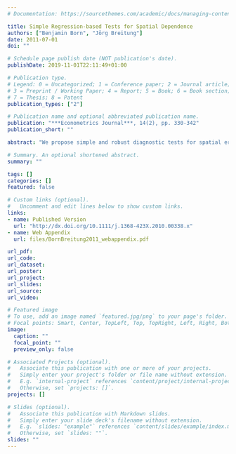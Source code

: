 ```yaml
---
# Documentation: https://sourcethemes.com/academic/docs/managing-content/

title: Simple Regression-based Tests for Spatial Dependence
authors: ["Benjamin Born", "Jörg Breitung"]
date: 2011-07-01
doi: ""

# Schedule page publish date (NOT publication's date).
publishDate: 2019-11-01T22:11:49+01:00

# Publication type.
# Legend: 0 = Uncategorized; 1 = Conference paper; 2 = Journal article;
# 3 = Preprint / Working Paper; 4 = Report; 5 = Book; 6 = Book section;
# 7 = Thesis; 8 = Patent
publication_types: ["2"]

# Publication name and optional abbreviated publication name.
publication: "***Econometrics Journal***, 14(2), pp. 330-342"
publication_short: ""

abstract: "We propose simple and robust diagnostic tests for spatial error autocorrelation and spatial lag dependence. The idea is to reformulate the testing problem such that the outer product of gradients (OPG) variant of the LM test can be employed. Our versions of the tests are based on simple auxiliary regressions, where ordinary regression *t*- and *F*-statistics can be used to test for spatial autocorrelation and lag dependence. An important advantage of the proposed test statistics is that they are robust against heteroscedastic errors. Therefore, our approach gives practitioners an easy to implement and robust alternative to existing tests."

# Summary. An optional shortened abstract.
summary: ""

tags: []
categories: []
featured: false

# Custom links (optional).
#   Uncomment and edit lines below to show custom links.
links:
- name: Published Version
  url: "http://dx.doi.org/10.1111/j.1368-423X.2010.00338.x"
- name: Web Appendix
  url: files/BornBreitung2011_webappendix.pdf

url_pdf:
url_code:
url_dataset:
url_poster:
url_project:
url_slides:
url_source:
url_video:

# Featured image
# To use, add an image named `featured.jpg/png` to your page's folder.
# Focal points: Smart, Center, TopLeft, Top, TopRight, Left, Right, BottomLeft, Bottom, BottomRight.
image:
  caption: ""
  focal_point: ""
  preview_only: false

# Associated Projects (optional).
#   Associate this publication with one or more of your projects.
#   Simply enter your project's folder or file name without extension.
#   E.g. `internal-project` references `content/project/internal-project/index.md`.
#   Otherwise, set `projects: []`.
projects: []

# Slides (optional).
#   Associate this publication with Markdown slides.
#   Simply enter your slide deck's filename without extension.
#   E.g. `slides: "example"` references `content/slides/example/index.md`.
#   Otherwise, set `slides: ""`.
slides: ""
---
```

